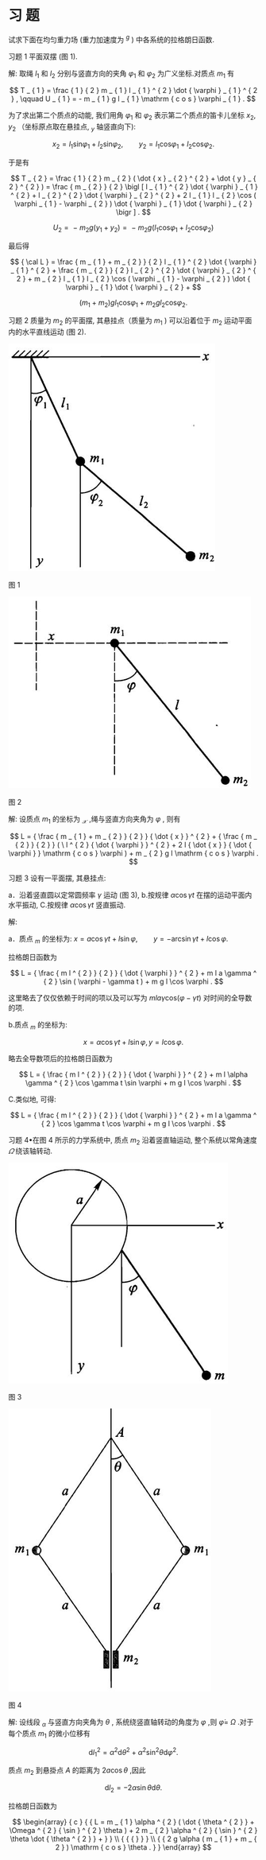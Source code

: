 # 习 题

试求下面在均匀重力场 (重力加速度为 $^ { g }$ ) 中各系统的拉格朗日函数.

习题 1 平面双摆 (图 1).

解: 取绳 $l _ { 1 }$ 和 $l _ { 2 }$ 分别与竖直方向的夹角 $\varphi _ { 1 }$ 和 $\varphi _ { 2 }$ 为广义坐标.对质点 $m _ { 1 }$ 有

$$
T _ { 1 } = \frac { 1 } { 2 } m _ { 1 } l _ { 1 } ^ { 2 } \dot { \varphi } _ { 1 } ^ { 2 } , \qquad U _ { 1 } = - m _ { 1 } g l _ { 1 } \mathrm { c o s } \varphi _ { 1 } .
$$

为了求出第二个质点的动能, 我们用角 $\varphi _ { 1 }$ 和 $\varphi _ { 2 }$ 表示第二个质点的笛卡儿坐标 $x _ { 2 } , y _ { 2 }$ （坐标原点取在悬挂点, $_ y$ 轴竖直向下):

$$
x _ { 2 } = l _ { 1 } \mathrm { s i n } \varphi _ { 1 } + l _ { 2 } \mathrm { s i n } \varphi _ { 2 } , \qquad y _ { 2 } = l _ { 1 } \mathrm { c o s } \varphi _ { 1 } + l _ { 2 } \mathrm { c o s } \varphi _ { 2 } .
$$

于是有

$$
T _ { 2 } = \frac { 1 } { 2 } m _ { 2 } ( \dot { x } _ { 2 } ^ { 2 } + \dot { y } _ { 2 } ^ { 2 } ) = \frac { m _ { 2 } } { 2 } \bigl [ l _ { 1 } ^ { 2 } \dot { \varphi } _ { 1 } ^ { 2 } + l _ { 2 } ^ { 2 } \dot { \varphi } _ { 2 } ^ { 2 } + 2 l _ { 1 } l _ { 2 } \cos ( \varphi _ { 1 } - \varphi _ { 2 } ) \dot { \varphi } _ { 1 } \dot { \varphi } _ { 2 } \bigr ] .
$$

$$
U _ { 2 } = { \mathrm { ~ - ~ } } m _ { 2 } g { \left( y _ { 1 } + y _ { 2 } \right) } = { \mathrm { ~ - ~ } } m _ { 2 } g { \left( l _ { 1 } \mathrm { c o s } \varphi _ { 1 } + l _ { 2 } \mathrm { c o s } \varphi _ { 2 } \right) }
$$

最后得

$$
{ \cal L } = \frac { m _ { 1 } + m _ { 2 } } { 2 } l _ { 1 } ^ { 2 } \dot { \varphi } _ { 1 } ^ { 2 } + \frac { m _ { 2 } } { 2 } l _ { 2 } ^ { 2 } \dot { \varphi } _ { 2 } ^ { 2 } + m _ { 2 } l _ { 1 } l _ { 2 } \cos ( \varphi _ { 1 } - \varphi _ { 2 } ) \dot { \varphi } _ { 1 } \dot { \varphi } _ { 2 } +
$$

$$
\left( m _ { 1 } + m _ { 2 } \right) g l _ { 1 } \mathrm { c o s } \varphi _ { 1 } + m _ { 2 } g l _ { 2 } \mathrm { c o s } \varphi _ { 2 } .
$$

习题 2 质量为 $m _ { 2 }$ 的平面摆, 其悬挂点（质量为 $m _ { 1 }$ ) 可以沿着位于 $m _ { 2 }$ 运动平面内的水平直线运动 (图 2).

![](images/a6538b76c453febba4d4f03ab90a0cee04fd3408d01ed49d221b67aae199cfd6.jpg)

图 1

![](images/22ee8526074175bc35b98942f40f9ac2c484a1cd2fc1038469bc536346f1a666.jpg)

图 2

解: 设质点 $m _ { 1 }$ 的坐标为 $_ { \mathcal { X } }$ ,绳与竖直方向夹角为 $\varphi$ , 则有

$$
L = { \frac { m _ { 1 } + m _ { 2 } } { 2 } } { \dot { x } } ^ { 2 } + { \frac { m _ { 2 } } { 2 } } ( \ l ^ { 2 } { \dot { \varphi } } ^ { 2 } + 2 l { \dot { x } } { \dot { \varphi } } \mathrm { c o s } \varphi ) + m _ { 2 } g l \mathrm { c o s } \varphi .
$$

习题 3 设有一平面摆, 其悬挂点:

a．沿着竖直圆以定常圆频率 $\gamma$ 运动 (图 3), b.按规律 $\alpha { \cos \gamma t }$ 在摆的运动平面内水平振动, C.按规律 $\alpha \cos \gamma t$ 竖直振动.

解:

a．质点 $_ m$ 的坐标为: $x = a \cos \gamma t + l \sin \varphi , \qquad y = - \arcsin \gamma t + l \cos \varphi .$

拉格朗日函数为

$$
L = { \frac { m l ^ { 2 } } { 2 } } { \dot { \varphi } } ^ { 2 } + m l a \gamma ^ { 2 } \sin ( \varphi - \gamma t ) + m g l \cos \varphi .
$$

这里略去了仅仅依赖于时间的项以及可以写为 $m l a \gamma \mathrm { c o s } ( \varphi - \gamma t )$ 对时间的全导数的项.

b.质点 $_ m$ 的坐标为:

$$
x = \alpha \cos \gamma t + l \sin \varphi , y = l \cos \varphi .
$$

略去全导数项后的拉格朗日函数为

$$
L = { \frac { m l ^ { 2 } } { 2 } } { \dot { \varphi } } ^ { 2 } + m l \alpha \gamma ^ { 2 } \cos \gamma t \sin \varphi + m g l \cos \varphi .
$$

C.类似地, 可得:

$$
L = { \frac { m l ^ { 2 } } { 2 } } { \dot { \varphi } } ^ { 2 } + m l a \gamma ^ { 2 } \cos \gamma t \cos \varphi + m g l \cos \varphi .
$$

习题 4•在图 4 所示的力学系统中, 质点 $m _ { 2 }$ 沿着竖直轴运动, 整个系统以常角速度 $\varOmega$ 绕该轴转动.

![](images/e3b55e25bf7681b0f62d7c30c2f1a0a93a599acdf76a6cea20a4675a4bee2041.jpg)

图 3

![](images/9e55bc625174b81fdb271afb7a11accb084f15a6ec0a10afe8141197537bcd0d.jpg)

图 4

解: 设线段 $_ { \alpha }$ 与竖直方向夹角为 $\theta$ , 系统绕竖直轴转动的角度为 $\varphi$ ,则 $\dot { \varphi } =$ $\Omega$ .对于每个质点 $m _ { 1 }$ 的微小位移有

$$
\mathrm { d } l _ { 1 } ^ { 2 } = \alpha ^ { 2 } \mathrm { d } \theta ^ { 2 } + \alpha ^ { 2 } \sin ^ { 2 } \theta \mathrm { d } \varphi ^ { 2 } .
$$

质点 $m _ { 2 }$ 到悬掛点 $A$ 的距离为 $2 a \cos \theta$ ,因此

$$
\mathrm { d } l _ { 2 } = - 2 \alpha \sin \theta \mathrm { d } \theta .
$$

拉格朗日函数为

$$
\begin{array} { c } { { L = m _ { 1 } \alpha ^ { 2 } ( \dot { \theta ^ { 2 } } + \Omega ^ { 2 } { \sin } ^ { 2 } \theta ) + 2 m _ { 2 } \alpha ^ { 2 } { \sin } ^ { 2 } \theta \dot { \theta ^ { 2 } } + } } \\ { { { } } } \\ { { 2 g \alpha ( m _ { 1 } + m _ { 2 } ) \mathrm { c o s } \theta . } } \end{array}
$$
